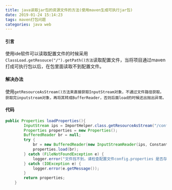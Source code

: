 ```yaml
---
title: java读取jar包的资源文件的方法(使用maven生成可执行jar包)
date: 2019-01-24 15:14:23
tags: maven打包问题
categories: java web
---
```


#### 引言

使用ide软件可以读取配置文件的时候采用<code>ClassLoad.getResouce("/").getPath()方法</code>读取配置文件，当将项目通过maven打成可执行包以后，在包里面读取不到配置文件。

<!-- more -->

#### 解决办法

使用<code>getResourceAsStream()方法来直接获取InputStream对象，不通过文件路径获取。获取完inputstream对象，再将其转成BufferReader，否则后面load的时候还出抛出异常。</code>


#### 代码

```java
public Properties loadProperties(){
        InputStream ips = ImportHelper.class.getResourceAsStream("/config.properties");  
        Properties properties = new Properties();
        BufferedReader br = null;
        try {
            br = new BufferedReader(new InputStreamReader(ips, Constant.UNICODE));
            properties.load(br);
        } catch (FileNotFoundException e) {
            logger.error("文件找不到，请检查配置文件config.properties 是否存在!");
        } catch (IOException e) {
            logger.error(e.getMessage());
        }
        return properties;
    }
```
